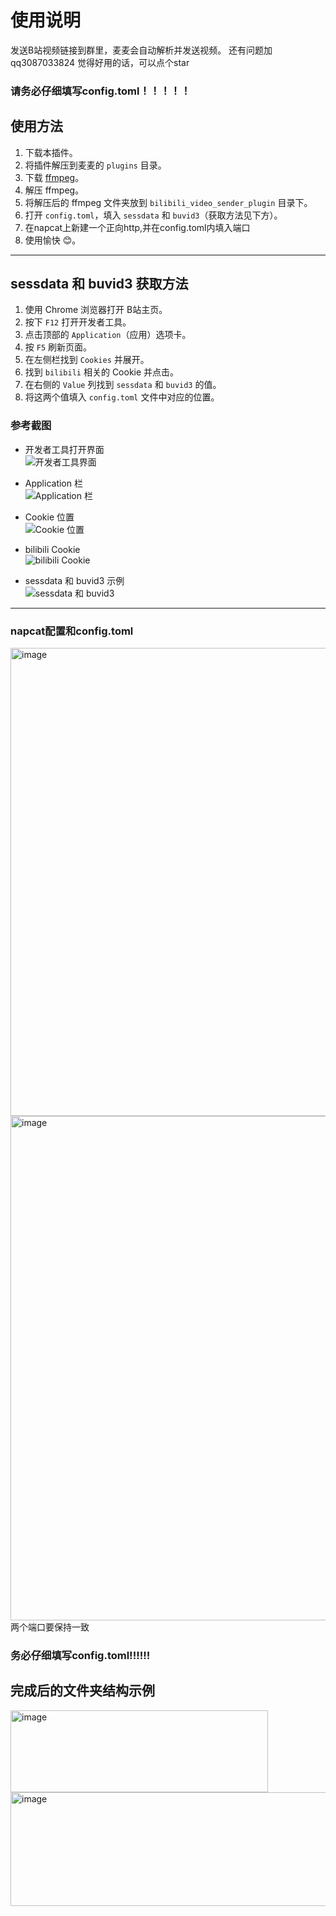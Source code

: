 # 使用说明
发送B站视频链接到群里，麦麦会自动解析并发送视频。
还有问题加qq3087033824
觉得好用的话，可以点个star
### 请务必仔细填写config.toml！！！！！
## 使用方法

1. 下载本插件。
2. 将插件解压到麦麦的 `plugins` 目录。
3. 下载 [ffmpeg](https://ffmpeg.org/)。
4. 解压 ffmpeg。
5. 将解压后的 ffmpeg 文件夹放到 `bilibili_video_sender_plugin` 目录下。
6. 打开 `config.toml`，填入 `sessdata` 和 `buvid3`（获取方法见下方）。
7. 在napcat上新建一个正向http,并在config.toml内填入端口
8. 使用愉快 😊。

---

## sessdata 和 buvid3 获取方法

1. 使用 Chrome 浏览器打开 B站主页。
2. 按下 `F12` 打开开发者工具。
3. 点击顶部的 `Application`（应用）选项卡。
4. 按 `F5` 刷新页面。
5. 在左侧栏找到 `Cookies` 并展开。
6. 找到 `bilibili` 相关的 Cookie 并点击。
7. 在右侧的 `Value` 列找到 `sessdata` 和 `buvid3` 的值。
8. 将这两个值填入 `config.toml` 文件中对应的位置。

### 参考截图

- 开发者工具打开界面  
  ![开发者工具界面](https://github.com/user-attachments/assets/d8b040de-a038-4772-b588-26df92d5ce73)

- Application 栏  
  ![Application 栏](https://github.com/user-attachments/assets/0b8a5954-d6cd-47b6-95b9-126115203907)

- Cookie 位置  
  ![Cookie 位置](https://github.com/user-attachments/assets/4dc9c217-f78d-4d68-bb00-71ace2d3381f)

- bilibili Cookie  
  ![bilibili Cookie](https://github.com/user-attachments/assets/d82e3b15-64cd-490b-8eea-c6258ca0f6e2)

- sessdata 和 buvid3 示例  
  ![sessdata 和 buvid3](https://github.com/user-attachments/assets/607aa291-c927-4d00-8975-5e85fa0d1214)

---
### napcat配置和config.toml
<img width="645" height="749" alt="image" src="https://github.com/user-attachments/assets/223c491f-8433-4c47-923a-c4c830c9e572" />
<img width="1186" height="807" alt="image" src="https://github.com/user-attachments/assets/10c79e45-048a-46c8-8d1d-ca7a4044070c" />
两个端口要保持一致

### 务必仔细填写config.toml!!!!!!


## 完成后的文件夹结构示例
<img width="412" height="131" alt="image" src="https://github.com/user-attachments/assets/63ef60df-99f3-4c79-b124-da566fd15cd0" />
<img width="659" height="182" alt="image" src="https://github.com/user-attachments/assets/ddeb422f-b9fc-49b6-a652-866d06eb812c" />



